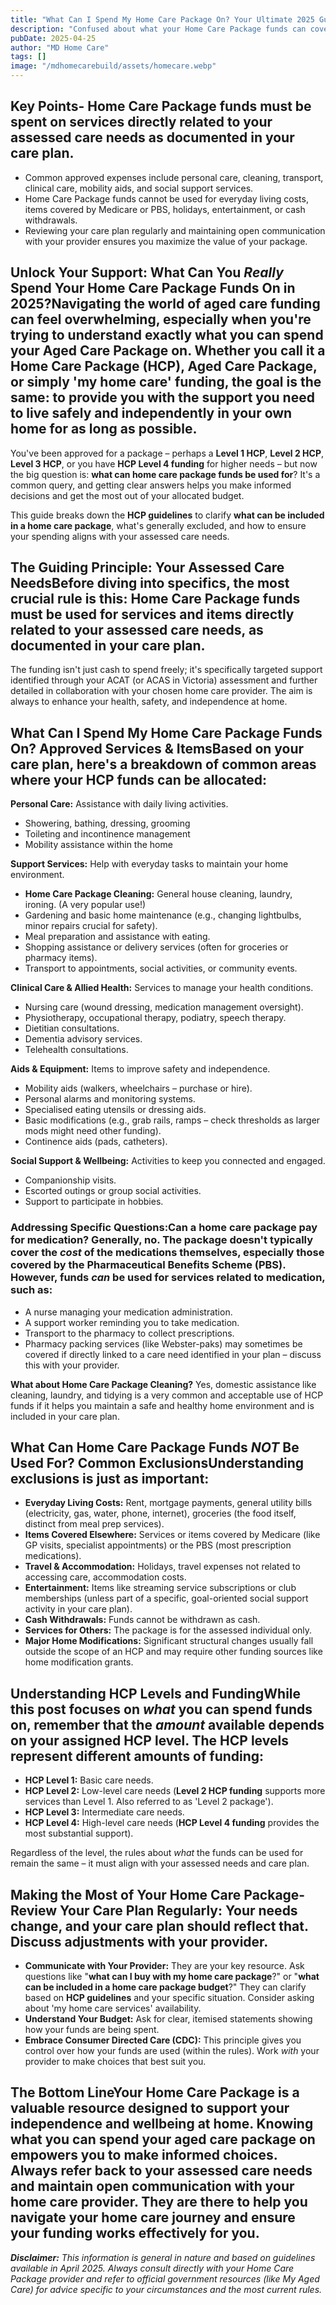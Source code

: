 ```yaml
---
title: "What Can I Spend My Home Care Package On? Your Ultimate 2025 Guide"
description: "Confused about what your Home Care Package funds can cover? Get clear answers on approved services, items, and exclusions in 2025. Maximize your support today!"
pubDate: 2025-04-25
author: "MD Home Care"
tags: []
image: "/mdhomecarebuild/assets/homecare.webp"
---
```


## Key Points- Home Care Package funds must be spent on services directly related to your assessed care needs as documented in your care plan.
- Common approved expenses include personal care, cleaning, transport, clinical care, mobility aids, and social support services.
- Home Care Package funds cannot be used for everyday living costs, items covered by Medicare or PBS, holidays, entertainment, or cash withdrawals.
- Reviewing your care plan regularly and maintaining open communication with your provider ensures you maximize the value of your package.

## Unlock Your Support: What Can You *Really* Spend Your Home Care Package Funds On in 2025?Navigating the world of aged care funding can feel overwhelming, especially when you're trying to understand exactly **what you can spend your Aged Care Package on**. Whether you call it a Home Care Package (HCP), Aged Care Package, or simply '**my home care**' funding, the goal is the same: to provide you with the support you need to live safely and independently in your own home for as long as possible.

You've been approved for a package – perhaps a **Level 1 HCP**, **Level 2 HCP**, **Level 3 HCP**, or you have **HCP Level 4 funding** for higher needs – but now the big question is: **what can home care package funds be used for**? It's a common query, and getting clear answers helps you make informed decisions and get the most out of your allocated budget.

This guide breaks down the **HCP guidelines** to clarify **what can be included in a home care package**, what's generally excluded, and how to ensure your spending aligns with your assessed care needs.

## The Guiding Principle: Your Assessed Care NeedsBefore diving into specifics, the most crucial rule is this: **Home Care Package funds must be used for services and items directly related to your assessed care needs, as documented in your care plan.**

The funding isn't just cash to spend freely; it's specifically targeted support identified through your ACAT (or ACAS in Victoria) assessment and further detailed in collaboration with your chosen home care provider. The aim is always to enhance your health, safety, and independence at home.

## What Can I Spend My Home Care Package Funds On? Approved Services & ItemsBased on your care plan, here's a breakdown of common areas where your HCP funds can be allocated:

**Personal Care:** Assistance with daily living activities.

- Showering, bathing, dressing, grooming
- Toileting and incontinence management
- Mobility assistance within the home

**Support Services:** Help with everyday tasks to maintain your home environment.

- **Home Care Package Cleaning:** General house cleaning, laundry, ironing. (A very popular use!)
- Gardening and basic home maintenance (e.g., changing lightbulbs, minor repairs crucial for safety).
- Meal preparation and assistance with eating.
- Shopping assistance or delivery services (often for groceries or pharmacy items).
- Transport to appointments, social activities, or community events.

**Clinical Care & Allied Health:** Services to manage your health conditions.

- Nursing care (wound dressing, medication management oversight).
- Physiotherapy, occupational therapy, podiatry, speech therapy.
- Dietitian consultations.
- Dementia advisory services.
- Telehealth consultations.

**Aids & Equipment:** Items to improve safety and independence.

- Mobility aids (walkers, wheelchairs – purchase or hire).
- Personal alarms and monitoring systems.
- Specialised eating utensils or dressing aids.
- Basic modifications (e.g., grab rails, ramps – check thresholds as larger mods might need other funding).
- Continence aids (pads, catheters).

**Social Support & Wellbeing:** Activities to keep you connected and engaged.

- Companionship visits.
- Escorted outings or group social activities.
- Support to participate in hobbies.

### Addressing Specific Questions:**Can a home care package pay for medication?** Generally, no. The package doesn't typically cover the *cost* of the medications themselves, especially those covered by the Pharmaceutical Benefits Scheme (PBS). However, funds *can* be used for services related to medication, such as:

- A nurse managing your medication administration.
- A support worker reminding you to take medication.
- Transport to the pharmacy to collect prescriptions.
- Pharmacy packing services (like Webster-paks) may sometimes be covered if directly linked to a care need identified in your plan – discuss this with your provider.

**What about Home Care Package Cleaning?** Yes, domestic assistance like cleaning, laundry, and tidying is a very common and acceptable use of HCP funds if it helps you maintain a safe and healthy home environment and is included in your care plan.

## What Can Home Care Package Funds *NOT* Be Used For? Common ExclusionsUnderstanding exclusions is just as important:

- **Everyday Living Costs:** Rent, mortgage payments, general utility bills (electricity, gas, water, phone, internet), groceries (the food itself, distinct from meal prep services).
- **Items Covered Elsewhere:** Services or items covered by Medicare (like GP visits, specialist appointments) or the PBS (most prescription medications).
- **Travel & Accommodation:** Holidays, travel expenses not related to accessing care, accommodation costs.
- **Entertainment:** Items like streaming service subscriptions or club memberships (unless part of a specific, goal-oriented social support activity in your care plan).
- **Cash Withdrawals:** Funds cannot be withdrawn as cash.
- **Services for Others:** The package is for the assessed individual only.
- **Major Home Modifications:** Significant structural changes usually fall outside the scope of an HCP and may require other funding sources like home modification grants.

## Understanding HCP Levels and FundingWhile this post focuses on *what* you can spend funds on, remember that the *amount* available depends on your assigned **HCP level**. The **HCP levels** represent different amounts of funding:

- **HCP Level 1:** Basic care needs.
- **HCP Level 2:** Low-level care needs (**Level 2 HCP funding** supports more services than Level 1. Also referred to as 'Level 2 package').
- **HCP Level 3:** Intermediate care needs.
- **HCP Level 4:** High-level care needs (**HCP Level 4 funding** provides the most substantial support).

Regardless of the level, the rules about *what* the funds can be used for remain the same – it must align with your assessed needs and care plan.

## Making the Most of Your Home Care Package- **Review Your Care Plan Regularly:** Your needs change, and your care plan should reflect that. Discuss adjustments with your provider.
- **Communicate with Your Provider:** They are your key resource. Ask questions like "**what can I buy with my home care package**?" or "**what can be included in a home care package budget**?" They can clarify based on **HCP guidelines** and your specific situation. Consider asking about 'my home care services' availability.
- **Understand Your Budget:** Ask for clear, itemised statements showing how your funds are being spent.
- **Embrace Consumer Directed Care (CDC):** This principle gives you control over how your funds are used (within the rules). Work *with* your provider to make choices that best suit you.

## The Bottom LineYour Home Care Package is a valuable resource designed to support your independence and wellbeing at home. Knowing **what you can spend your aged care package on** empowers you to make informed choices. Always refer back to your assessed care needs and maintain open communication with your home care provider. They are there to help you navigate **your home care** journey and ensure your funding works effectively for you.

***Disclaimer:** This information is general in nature and based on guidelines available in April 2025. Always consult directly with your Home Care Package provider and refer to official government resources (like My Aged Care) for advice specific to your circumstances and the most current rules.*
